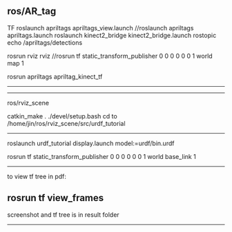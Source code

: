 ros/AR_tag
-------------
TF
roslaunch apriltags apriltags_view.launch
//roslaunch apriltags apriltags.launch
roslaunch kinect2_bridge kinect2_bridge.launch
rostopic echo /apriltags/detections

rosrun rviz rviz
//rosrun tf static_transform_publisher 0 0 0 0 0 0 1 world map 1

rosrun apriltags apriltag_kinect_tf





---------------------------
-----------------------------
ros/rviz_scene

catkin_make
. ./devel/setup.bash
cd to /home/jin/ros/rviz_scene/src/urdf_tutorial

------------------
roslaunch urdf_tutorial display.launch model:=urdf/bin.urdf

rosrun tf static_transform_publisher 0 0 0 0 0 0 1 world base_link 1

----------------
to view tf tree in pdf:

rosrun tf view_frames
--------------
screenshot and tf tree  is in result folder

-----------------





